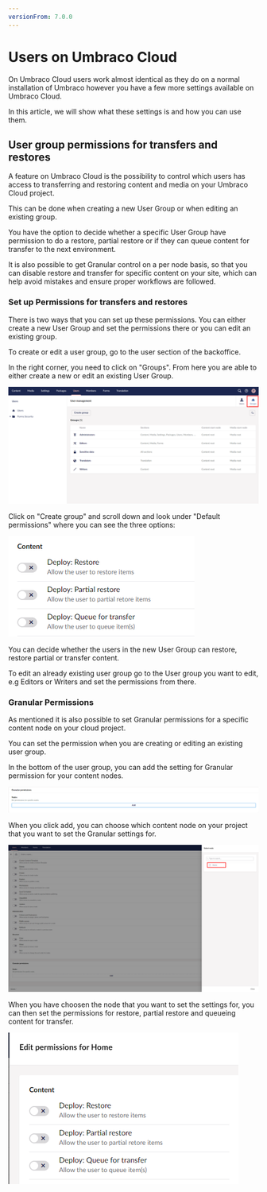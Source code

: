 ```yaml
---
versionFrom: 7.0.0
---
```


# Users on Umbraco Cloud

On Umbraco Cloud users work almost identical as they do on a normal installation of Umbraco however you have a few more settings available on Umbraco Cloud.

In this article, we will show what these settings is and how you can use them.

## User group permissions for transfers and restores

A feature on Umbraco Cloud is the possibility to control which users has access to transferring and restoring content and media on your Umbraco Cloud project.

This can be done when creating a new User Group or when editing an existing group.

You have the option to decide whether a specific User Group have permission to do a restore, partial restore or if they can queue content for transfer to the next environment.

It is also possible to get Granular control on a per node basis, so that you can disable restore and transfer for specific content on your site, which can help avoid mistakes and ensure proper workflows are followed.

### Set up Permissions for transfers and restores

There is two ways that you can set up these permissions.
You can either create a new User Group and set the permissions there or you can edit an existing group.

To create or edit a user group, go to the user section of the backoffice.

In the right corner, you need to click on "Groups".
From here you are able to either create a new or edit an existing User Group.

![User Groups](images/Users.png)

Click on "Create group" and scroll down and look under "Default permissions" where you can see the three options:

![User Groups](images/default_permisions.png)

You can decide whether the users in the new User Group can restore, restore partial or transfer content.

To edit an already existing user group go to the User group you want to edit, e.g Editors or Writers and set the permissions from there.

### Granular Permissions

As mentioned it is also possible to set Granular permissions for a specific content node on your cloud project.

You can set the permission when you are creating or editing an existing user group.

In the bottom of the user group, you can add the setting for Granular permission for your content nodes.

![Granular permission](images/Granular.png)

When you click add, you can choose which content node on your project that you want to set the Granular settings for.

![Granular content node](images/Granular_node.png)

When you have choosen the node that you want to set the settings for, you can then set the permissions for restore, partial restore and queueing content for transfer.

![Granular permission](images/Granular_permission.png)

